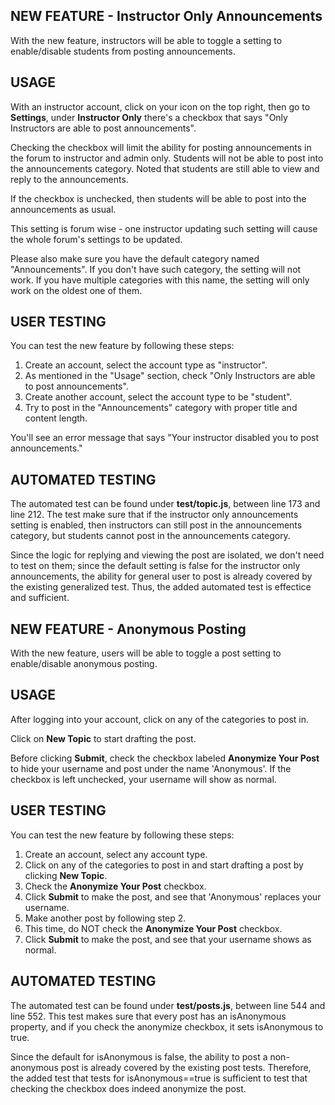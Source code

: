 ## NEW FEATURE - Instructor Only Announcements
With the new feature, instructors will be able to toggle a setting to enable/disable students from posting announcements.

## USAGE
With an instructor account, click on your icon on the top right, then go to **Settings**, under **Instructor Only** there's a checkbox that says "Only Instructors are able to post announcements".

Checking the checkbox will limit the ability for posting announcements in the forum to instructor and admin only. Students will not be able to post into the announcements category. Noted that students are still able to view and reply to the announcements.

If the checkbox is unchecked, then students will be able to post into the announcements as usual.

This setting is forum wise - one instructor updating such setting will cause the whole forum's settings to be updated.

Please also make sure you have the default category named "Announcements". If you don't have such category, the setting will not work. If you have multiple categories with this name, the setting will only work on the oldest one of them.


## USER TESTING
You can test the new feature by following these steps:
1. Create an account, select the account type as "instructor".
2. As mentioned in the "Usage" section, check "Only Instructors are able to post announcements".
3. Create another account, select the account type to be "student".
4. Try to post in the "Announcements" category with proper title and content length.

You'll see an error message that says "Your instructor disabled you to post announcements."

## AUTOMATED TESTING

The automated test can be found under **test/topic.js**, between line 173 and line 212. The test make sure that if the instructor only announcements setting is enabled, then instructors can still post in the announcements category, but students cannot post in the announcements category. 

Since the logic for replying and viewing the post are isolated, we don't need to test on them; since the default setting is false for the instructor only announcements, the ability for general user to post is already covered by the existing generalized test. Thus, the added automated test is effectice and sufficient.

## NEW FEATURE - Anonymous Posting
With the new feature, users will be able to toggle a post setting to enable/disable anonymous posting.

## USAGE
After logging into your account, click on any of the categories to post in.

Click on **New Topic** to start drafting the post.

Before clicking **Submit**, check the checkbox labeled **Anonymize Your Post** to hide your username and post under the name 'Anonymous'. If the checkbox is left unchecked, your username will show as normal.

## USER TESTING
You can test the new feature by following these steps:
1. Create an account, select any account type.
2. Click on any of the categories to post in and start drafting a post by clicking **New Topic**.
3. Check the **Anonymize Your Post** checkbox.
4. Click **Submit** to make the post, and see that 'Anonymous' replaces your username.
5. Make another post by following step 2.
6. This time, do NOT check the **Anonymize Your Post** checkbox.
7. Click **Submit** to make the post, and see that your username shows as normal.

## AUTOMATED TESTING

The automated test can be found under **test/posts.js**, between line 544 and line 552. This test makes sure that every post has an isAnonymous property, and if you check the anonymize checkbox, it sets isAnonymous to true. 

Since the default for isAnonymous is false, the ability to post a non-anonymous post is already covered by the existing post tests. Therefore, the added test that tests for isAnonymous==true is sufficient to test that checking the checkbox does indeed anonymize the post.
